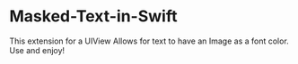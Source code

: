 # Masked-Text-in-Swift
This extension for a UIView Allows for text to have an Image as a font color. Use and enjoy!
